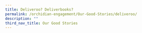 ```yaml
---
title: Deliveroo? Deliverbooks?
permalink: /orchidian-engagement/Our-Good-Stories/deliveroo/
description: ""
third_nav_title: Our Good Stories
---
```

